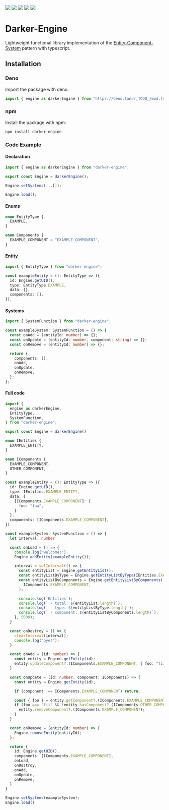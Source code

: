 [![](https://img.shields.io/badge/dependencies-0-yellow?style=for-the-badge)](https://www.npmjs.com/package/darker-engine?activeTab=dependencies)
[![](https://img.shields.io/github/workflow/status/darkaqua/darker-engine/Tests?label=Tests&style=for-the-badge)](https://github.com/darkaqua/darker-engine/actions/workflows/tests.yml)
[![](https://img.shields.io/github/workflow/status/darkaqua/darker-engine/Publish?label=Build&style=for-the-badge)](https://github.com/darkaqua/darker-engine/actions/workflows/publish.yml)
[![](https://img.shields.io/npm/v/darker-engine?style=for-the-badge)](https://www.npmjs.com/package/darker-engine)
[![](https://img.shields.io/bundlephobia/min/darker-engine?label=BUILD%20SIZE&style=for-the-badge)](https://www.npmjs.com/package/darker-engine)

# Darker-Engine

Lightweight functional library implementation of the
[Entity-Component-System](https://en.wikipedia.org/wiki/Entity_component_system)
pattern with typescript.

## Installation

### Deno

Import the package with deno:

```ts
import { engine as darkerEngine } from "https://deno.land/_TODO_/mod.ts";
```

### npm

Install the package with npm:

```bash
npm install darker-engine
```

### Code Example

#### Declaration

```ts
import { engine as darkerEngine } from "darker-engine";

export const Engine = darkerEngine();

Engine.setSystems(...[]);

Engine.load();
```

#### Enums

```ts
enum EntityType {
  EXAMPLE,
}

enum Components {
  EXAMPLE_COMPONENT = "EXAMPLE_COMPONENT",
}
```

#### Entity

```ts
import { EntityType } from "darker-engine";

const exampleEntity = (): EntityType => ({
  id: Engine.getUID(),
  type: EntityType.EXAMPLE,
  data: {},
  components: [],
});
```

#### Systems

```ts
import { SystemFunction } from "darker-engine";

const exampleSystem: SystemFunction = () => {
  const onAdd = (entityId: number) => {};
  const onUpdate = (entityId: number, component: string) => {};
  const onRemove = (entityId: number) => {};

  return {
    components: [],
    onAdd,
    onUpdate,
    onRemove,
  };
};
```

#### Full code

```ts
import {
  engine as darkerEngine,
  EntityType,
  SystemFunction,
} from "darker-engine";

export const Engine = darkerEngine()

enum IEntities {
  EXAMPLE_ENTITY,
}

enum IComponents {
  EXAMPLE_COMPONENT,
  OTHER_COMPONENT,
}

const exampleEntity = (): EntityType => ({
  id: Engine.getUID(),
  type: IEntities.EXAMPLE_ENTITY,
  data: {
    [IComponents.EXAMPLE_COMPONENT]: {
      foo: "faa",
    }
  },
  components: [IComponents.EXAMPLE_COMPONENT],
})

const exampleSystem: SystemFunction = () => {
  let interval: number

  const onLoad = () => {
    console.log("welcome!");
    Engine.addEntity(exampleEntity());

    interval = setInterval(() => {
      const entityList = Engine.getEntityList();
      const entityListByType = Engine.getEntityListByType(IEntities.EXAMPLE_ENTITY);
      const entityListByComponents = Engine.getEntityListByComponents(
        IComponents.EXAMPLE_COMPONENT,
      );

      console.log(`Entities`);
      console.log(` - total: ${entityList.length}`);
      console.log(` - type: ${entityListByType.length}`);
      console.log(` - component: ${entityListByComponents.length}`);
    }, 5000);
  }

  const onDestroy = () => {
    clearInterval(interval);
    console.log("bye!");
  }

  const onAdd = (id: number) => {
    const entity = Engine.getEntity(id);
    entity.updateComponent?.(IComponents.EXAMPLE_COMPONENT, { foo: "fii" });
  }

  const onUpdate = (id: number, component: IComponents) => {
    const entity = Engine.getEntity(id);

    if (component !== IComponents.EXAMPLE_COMPONENT) return;

    const { foo } = entity.getComponent?.(IComponents.EXAMPLE_COMPONENT);
    if (foo === "fii" && !entity.hasComponent?.(IComponents.OTHER_COMPONENT)) {
      entity.removeComponent?.(IComponents.EXAMPLE_COMPONENT);
    }
  }

  const onRemove = (entityId: number) => {
    Engine.removeEntity(entityId);
  };

  return {
    id: Engine.getUID(),
    components: [IComponents.EXAMPLE_COMPONENT],
    onLoad,
    onDestroy,
    onAdd,
    onUpdate,
    onRemove,
  }
}

Engine.setSystems(exampleSystem);
Engine.load()
```
